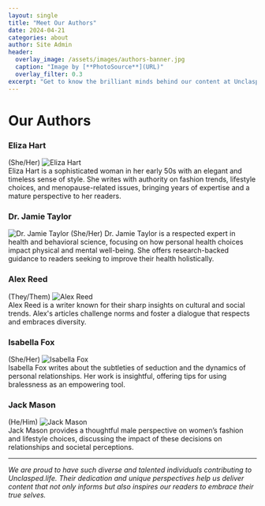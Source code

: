 ```yaml
---
layout: single
title: "Meet Our Authors"
date: 2024-04-21
categories: about
author: Site Admin
header:
  overlay_image: /assets/images/authors-banner.jpg
  caption: "Image by [**PhotoSource**](URL)"
  overlay_filter: 0.3
excerpt: "Get to know the brilliant minds behind our content at Unclasped.life."
---
```


# Our Authors

### Eliza Hart
(She/Her)
![Eliza Hart](/assets/images/eliza-hart.jpg)  
Eliza Hart is a sophisticated woman in her early 50s with an elegant and timeless sense of style. She writes with authority on fashion trends, lifestyle choices, and menopause-related issues, bringing years of expertise and a mature perspective to her readers.

### Dr. Jamie Taylor
![Dr. Jamie Taylor](/assets/images/jamie-taylor.jpg)
(She/Her)
Dr. Jamie Taylor is a respected expert in health and behavioral science, focusing on how personal health choices impact physical and mental well-being. She offers research-backed guidance to readers seeking to improve their health holistically.

### Alex Reed 
(They/Them)
![Alex Reed](/assets/images/alex-reed.jpg)  
Alex Reed is a writer known for their sharp insights on cultural and social trends. Alex's articles challenge norms and foster a dialogue that respects and embraces diversity.

### Isabella Fox
(She/Her)
![Isabella Fox](/assets/images/isabella-fox.jpg)  
Isabella Fox writes about the subtleties of seduction and the dynamics of personal relationships. Her work is insightful, offering tips for using bralessness as an empowering tool.

### Jack Mason
(He/Him)
![Jack Mason](/assets/images/jack-mason.jpg)  
Jack Mason provides a thoughtful male perspective on women’s fashion and lifestyle choices, discussing the impact of these decisions on relationships and societal perceptions.

---

*We are proud to have such diverse and talented individuals contributing to Unclasped.life. Their dedication and unique perspectives help us deliver content that not only informs but also inspires our readers to embrace their true selves.*
